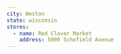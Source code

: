 ```yaml
---
city: Weston
state: wisconsin
stores:
  - name: Red Clover Market
    address: 5009 Schofield Avenue
---
```

